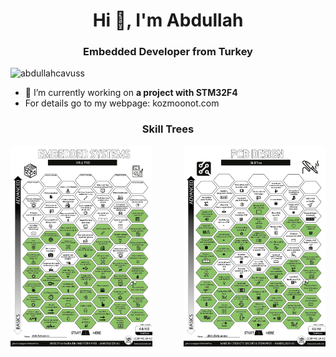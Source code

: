 
  
  
<h1 align="center">Hi 👋, I'm Abdullah</h1>
<h3 align="center">Embedded Developer from Turkey</h3>

<p align="left"> <img src="https://komarev.com/ghpvc/?username=abdullahcavuss" alt="abdullahcavuss" /> </p>

- 🔭 I’m currently working on **a project with STM32F4**
- For details go to my webpage: kozmoonot.com

<p align="left">

<h3 align="center">Skill Trees</h3>
<p align="center"><img align = "left" src="https://raw.githubusercontent.com/abdullahcavuss/abdullahcavuss/main/embedded_skills.png" width=45%" /><img align = "right" src="https://raw.githubusercontent.com/abdullahcavuss/abdullahcavuss/main/pcb_design_skills.png" width=45%" /><p/>




